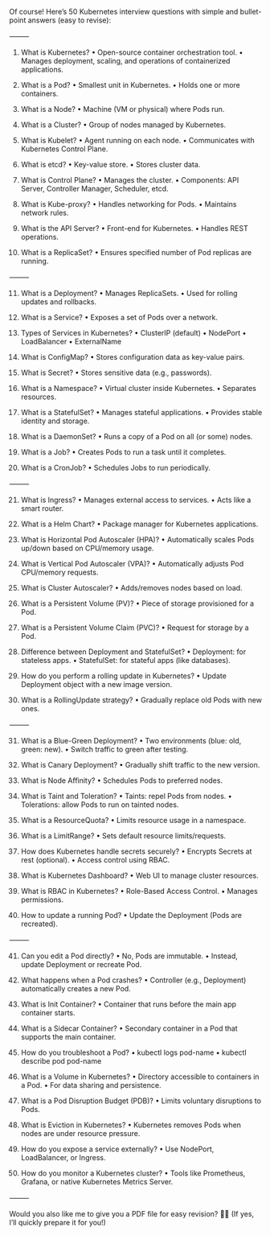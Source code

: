 Of course! Here’s 50 Kubernetes interview questions with simple and bullet-point answers (easy to revise):

⸻

1. What is Kubernetes?
	•	Open-source container orchestration tool.
	•	Manages deployment, scaling, and operations of containerized applications.

2. What is a Pod?
	•	Smallest unit in Kubernetes.
	•	Holds one or more containers.

3. What is a Node?
	•	Machine (VM or physical) where Pods run.

4. What is a Cluster?
	•	Group of nodes managed by Kubernetes.

5. What is Kubelet?
	•	Agent running on each node.
	•	Communicates with Kubernetes Control Plane.

6. What is etcd?
	•	Key-value store.
	•	Stores cluster data.

7. What is Control Plane?
	•	Manages the cluster.
	•	Components: API Server, Controller Manager, Scheduler, etcd.

8. What is Kube-proxy?
	•	Handles networking for Pods.
	•	Maintains network rules.

9. What is the API Server?
	•	Front-end for Kubernetes.
	•	Handles REST operations.

10. What is a ReplicaSet?
	•	Ensures specified number of Pod replicas are running.

⸻

11. What is a Deployment?
	•	Manages ReplicaSets.
	•	Used for rolling updates and rollbacks.

12. What is a Service?
	•	Exposes a set of Pods over a network.

13. Types of Services in Kubernetes?
	•	ClusterIP (default)
	•	NodePort
	•	LoadBalancer
	•	ExternalName

14. What is ConfigMap?
	•	Stores configuration data as key-value pairs.

15. What is Secret?
	•	Stores sensitive data (e.g., passwords).

16. What is a Namespace?
	•	Virtual cluster inside Kubernetes.
	•	Separates resources.

17. What is a StatefulSet?
	•	Manages stateful applications.
	•	Provides stable identity and storage.

18. What is a DaemonSet?
	•	Runs a copy of a Pod on all (or some) nodes.

19. What is a Job?
	•	Creates Pods to run a task until it completes.

20. What is a CronJob?
	•	Schedules Jobs to run periodically.

⸻

21. What is Ingress?
	•	Manages external access to services.
	•	Acts like a smart router.

22. What is a Helm Chart?
	•	Package manager for Kubernetes applications.

23. What is Horizontal Pod Autoscaler (HPA)?
	•	Automatically scales Pods up/down based on CPU/memory usage.

24. What is Vertical Pod Autoscaler (VPA)?
	•	Automatically adjusts Pod CPU/memory requests.

25. What is Cluster Autoscaler?
	•	Adds/removes nodes based on load.

26. What is a Persistent Volume (PV)?
	•	Piece of storage provisioned for a Pod.

27. What is a Persistent Volume Claim (PVC)?
	•	Request for storage by a Pod.

28. Difference between Deployment and StatefulSet?
	•	Deployment: for stateless apps.
	•	StatefulSet: for stateful apps (like databases).

29. How do you perform a rolling update in Kubernetes?
	•	Update Deployment object with a new image version.

30. What is a RollingUpdate strategy?
	•	Gradually replace old Pods with new ones.

⸻

31. What is a Blue-Green Deployment?
	•	Two environments (blue: old, green: new).
	•	Switch traffic to green after testing.

32. What is Canary Deployment?
	•	Gradually shift traffic to the new version.

33. What is Node Affinity?
	•	Schedules Pods to preferred nodes.

34. What is Taint and Toleration?
	•	Taints: repel Pods from nodes.
	•	Tolerations: allow Pods to run on tainted nodes.

35. What is a ResourceQuota?
	•	Limits resource usage in a namespace.

36. What is a LimitRange?
	•	Sets default resource limits/requests.

37. How does Kubernetes handle secrets securely?
	•	Encrypts Secrets at rest (optional).
	•	Access control using RBAC.

38. What is Kubernetes Dashboard?
	•	Web UI to manage cluster resources.

39. What is RBAC in Kubernetes?
	•	Role-Based Access Control.
	•	Manages permissions.

40. How to update a running Pod?
	•	Update the Deployment (Pods are recreated).

⸻

41. Can you edit a Pod directly?
	•	No, Pods are immutable.
	•	Instead, update Deployment or recreate Pod.

42. What happens when a Pod crashes?
	•	Controller (e.g., Deployment) automatically creates a new Pod.

43. What is Init Container?
	•	Container that runs before the main app container starts.

44. What is a Sidecar Container?
	•	Secondary container in a Pod that supports the main container.

45. How do you troubleshoot a Pod?
	•	kubectl logs pod-name
	•	kubectl describe pod pod-name

46. What is a Volume in Kubernetes?
	•	Directory accessible to containers in a Pod.
	•	For data sharing and persistence.

47. What is a Pod Disruption Budget (PDB)?
	•	Limits voluntary disruptions to Pods.

48. What is Eviction in Kubernetes?
	•	Kubernetes removes Pods when nodes are under resource pressure.

49. How do you expose a service externally?
	•	Use NodePort, LoadBalancer, or Ingress.

50. How do you monitor a Kubernetes cluster?
	•	Tools like Prometheus, Grafana, or native Kubernetes Metrics Server.

⸻

Would you also like me to give you a PDF file for easy revision? 📄✨
(If yes, I’ll quickly prepare it for you!)
